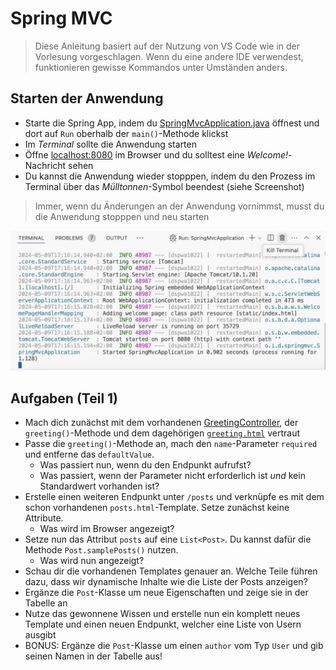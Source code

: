 # Spring MVC

> Diese Anleitung basiert auf der Nutzung von VS Code wie in der Vorlesung vorgeschlagen. Wenn du eine andere IDE verwendest, funktionieren gewisse Kommandos unter Umständen anders.

## Starten der Anwendung

- Starte die Spring App, indem du [SpringMvcApplication.java](./SpringMvcApplication.java) öffnest und dort auf `Run` oberhalb der `main()`-Methode klickst
- Im _Terminal_ sollte die Anwendung starten
- Öffne [localhost:8080](http://localhost:8080) im Browser und du solltest eine _Welcome!_-Nachricht sehen
- Du kannst die Anwendung wieder stopppen, indem du den Prozess im Terminal über das _Mülltonnen_-Symbol beendest (siehe Screenshot)

> Immer, wenn du Änderungen an der Anwendung vornimmst, musst du die Anwendung stopppen und neu starten

![Beenden der Spring App im Terminal](../../../../../../docs/images/spring-console-stop-app.png)

## Aufgaben (Teil 1)

- Mach dich zunächst mit dem vorhandenen [GreetingController](./GreetingController.java), der `greeting()`-Methode und dem dagehörigen [`greeting.html`](../../../../../resources/templates/greeting.html) vertraut
- Passe die `greeting()`-Methode an, mach den `name`-Parameter `required` und entferne das `defaultValue`.
  - Was passiert nun, wenn du den Endpunkt aufrufst?
  - Was passiert, wenn der Parameter nicht erforderlich ist _und_ kein Standardwert vorhanden ist?
- Erstelle einen weiteren Endpunkt unter `/posts` und verknüpfe es mit dem schon vorhandenen `posts.html`-Template. Setze zunächst keine Attribute.
  - Was wird im Browser angezeigt?
- Setze nun das Attribut `posts` auf eine `List<Post>`. Du kannst dafür die Methode `Post.samplePosts()` nutzen.
  - Was wird nun angezeigt?
- Schau dir die vorhandenen Templates genauer an. Welche Teile führen dazu, dass wir dynamische Inhalte wie die Liste der Posts anzeigen?
- Ergänze die `Post`-Klasse um neue Eigenschaften und zeige sie in der Tabelle an
- Nutze das gewonnene Wissen und erstelle nun ein komplett neues Template und einen neuen Endpunkt, welcher eine Liste von Usern ausgibt
- BONUS: Ergänze die `Post`-Klasse um einen `author` vom Typ `User` und gib seinen Namen in der Tabelle aus!
